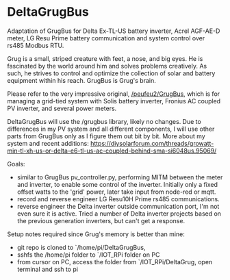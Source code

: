 # DeltaGrugBus
Adaptation of GrugBus for Delta Ex-TL-US battery inverter, Acrel AGF-AE-D meter, LG Resu Prime battery communication and system control over rs485 Modbus RTU. 

Grug is a small, striped creature with feet, a nose, and big eyes. He is fascinated by the world around him and solves problems creatively. As such, he strives to control and optimize the collection of solar and battery equipment within his reach. GrugBus is Grug's brain.

Please refer to the very impressive original, [/peufeu2/GrugBus](https://github.com/peufeu2/GrugBus), which is for managing a grid-tied system with Solis battery inverter, Fronius AC coupled PV inverter, and several power meters. 

DeltaGrugBus will use the /grugbus library, likely no changes. Due to differences in my PV system and all different components, I will use other parts from GrugBus only as I figure them out bit by bit. More about my system and recent additions: https://diysolarforum.com/threads/growatt-min-tl-xh-us-or-delta-e6-tl-us-ac-coupled-behind-sma-si6048us.95069/

Goals:  
- similar to GrugBus pv_controller.py, performing MITM between the meter and inverter, to enable some control of the inverter. Initially only a fixed offset watts to the 'grid' power, later take input from node-red or mqtt.
- record and reverse engineer LG Resu10H Prime rs485 communications.
- reverse engineer the Delta inverter outside communication port, I'm not even sure it is active. Tried a number of Delta inverter projects based on the previous generation inverters, but can't get a response.




Setup notes required since Grug's memory is better than mine:
*  git repo is cloned to `/home/pi/DeltaGrugBus, 
*  sshfs the /home/pi folder to `/IOT_RPi folder on PC
*  from cursor on PC, access the folder from `/IOT_RPi/DeltaGrug, open terminal and ssh to pi

